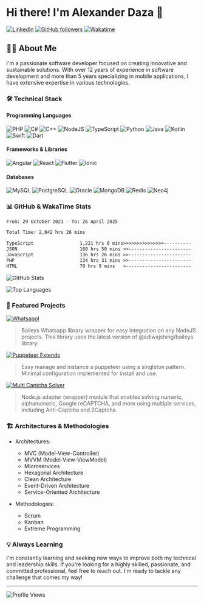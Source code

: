 # Hi there! I'm Alexander Daza 👋

[![LinkedIn](https://img.shields.io/badge/LinkedIn-devalexanderdaza-blue?style=flat-square&logo=linkedin)](https://www.linkedin.com/in/devalexanderdaza/)
[![GitHub followers](https://img.shields.io/github/followers/devalexanderdaza?label=Follow&style=social)](https://github.com/devalexanderdaza)
[![Wakatime](https://wakatime.com/badge/user/8ee16a29-0c86-409c-94bf-f86e435e8894.svg)](https://wakatime.com/@devalexanderdaza)

## 👨‍💻 About Me

I'm a passionate software developer focused on creating innovative and sustainable solutions. With over 12 years of experience in software development and more than 5 years specializing in mobile applications, I have extensive expertise in various technologies.

### 🛠️ Technical Stack

#### Programming Languages
![PHP](https://img.shields.io/badge/PHP-777BB4?style=flat-square&logo=php&logoColor=white)
![C#](https://img.shields.io/badge/C%23-239120?style=flat-square&logo=c-sharp&logoColor=white)
![C++](https://img.shields.io/badge/C++-00599C?style=flat-square&logo=c%2B%2B&logoColor=white)
![NodeJS](https://img.shields.io/badge/Node.js-339933?style=flat-square&logo=node.js&logoColor=white)
![TypeScript](https://img.shields.io/badge/TypeScript-3178C6?style=flat-square&logo=typescript&logoColor=white)
![Python](https://img.shields.io/badge/Python-3776AB?style=flat-square&logo=python&logoColor=white)
![Java](https://img.shields.io/badge/Java-007396?style=flat-square&logo=java&logoColor=white)
![Kotlin](https://img.shields.io/badge/Kotlin-0095D5?style=flat-square&logo=kotlin&logoColor=white)
![Swift](https://img.shields.io/badge/Swift-FA7343?style=flat-square&logo=swift&logoColor=white)
![Dart](https://img.shields.io/badge/Dart-0175C2?style=flat-square&logo=dart&logoColor=white)

#### Frameworks & Libraries
![Angular](https://img.shields.io/badge/Angular-DD0031?style=flat-square&logo=angular&logoColor=white)
![React](https://img.shields.io/badge/React-61DAFB?style=flat-square&logo=react&logoColor=black)
![Flutter](https://img.shields.io/badge/Flutter-02569B?style=flat-square&logo=flutter&logoColor=white)
![Ionic](https://img.shields.io/badge/Ionic-3880FF?style=flat-square&logo=ionic&logoColor=white)

#### Databases
![MySQL](https://img.shields.io/badge/MySQL-4479A1?style=flat-square&logo=mysql&logoColor=white)
![PostgreSQL](https://img.shields.io/badge/PostgreSQL-336791?style=flat-square&logo=postgresql&logoColor=white)
![Oracle](https://img.shields.io/badge/Oracle-F80000?style=flat-square&logo=oracle&logoColor=white)
![MongoDB](https://img.shields.io/badge/MongoDB-47A248?style=flat-square&logo=mongodb&logoColor=white)
![Redis](https://img.shields.io/badge/Redis-DC382D?style=flat-square&logo=redis&logoColor=white)
![Neo4j](https://img.shields.io/badge/Neo4j-008CC1?style=flat-square&logo=neo4j&logoColor=white)

### 📊 GitHub & WakaTime Stats

<!--START_SECTION:waka-->

```txt
From: 29 October 2021 - To: 26 April 2025

Total Time: 2,042 hrs 26 mins

TypeScript                 1,221 hrs 6 mins>>>>>>>>>>>>>>>----------   59.79 %
JSON                       160 hrs 50 mins >>-----------------------   07.88 %
JavaScript                 136 hrs 26 mins >>-----------------------   06.68 %
PHP                        134 hrs 31 mins >>-----------------------   06.59 %
HTML                       70 hrs 9 mins   >------------------------   03.43 %
```

<!--END_SECTION:waka-->

![GitHub Stats](https://github-readme-stats.vercel.app/api?username=devalexanderdaza&show_icons=true&theme=dark)

![Top Languages](https://github-readme-stats.vercel.app/api/top-langs/?username=devalexanderdaza&layout=compact&theme=dark)

### 🚀 Featured Projects

[![WhatsappI](https://github-readme-stats.vercel.app/api/pin/?username=devalexanderdaza&repo=whatsappi&theme=dark)](https://github.com/devalexanderdaza/whatsappi)
> Baileys Whatsapp library wrapper for easy integration on any NodeJS projects. This library uses the latest version of @adiwajshing/baileys library.

[![Puppeteer Extends](https://github-readme-stats.vercel.app/api/pin/?username=devalexanderdaza&repo=puppeteer-extends&theme=dark)](https://github.com/devalexanderdaza/puppeteer-extends)
> Easy manage and instance a puppeteer using a singleton pattern. Minimal configuration implemented for install and use.

[![Multi Captcha Solver](https://github-readme-stats.vercel.app/api/pin/?username=devalexanderdaza&repo=multi-captcha-solver&theme=dark)](https://github.com/devalexanderdaza/multi-captcha-solver)
> Node.js adapter (wrapper) module that enables solving numeric, alphanumeric, Google reCAPTCHA, and more using multiple services, including Anti-Captcha and 2Captcha.

### 🏗️ Architectures & Methodologies

- Architectures:
  - MVC (Model-View-Controller)
  - MVVM (Model-View-ViewModel)
  - Microservices
  - Hexagonal Architecture
  - Clean Architecture
  - Event-Driven Architecture
  - Service-Oriented Architecture

- Methodologies:
  - Scrum
  - Kanban
  - Extreme Programming

### 💡 Always Learning

I'm constantly learning and seeking new ways to improve both my technical and leadership skills. If you're looking for a highly skilled, passionate, and committed professional, feel free to reach out. I'm ready to tackle any challenge that comes my way!

---

![Profile Views](https://komarev.com/ghpvc/?username=devalexanderdaza&color=green)